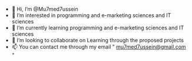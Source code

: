 - 👋 Hi, I’m @Mu7med7ussein
- 👀 I’m interested in programming and e-marketing sciences and IT sciences
- 🌱 I’m currently learning  programming and e-marketing sciences and IT sciences
- 💞️ I’m looking to collaborate on Learning through the proposed projects
- 📫 You can contact me through my email " mu7med7ussein@gmail.com "
<!---
Mu7med7ussein/Mu7med7ussein is a ✨ special ✨ repository because its `README.md` (this file) appears on your GitHub profile.
You can click the Preview link to take a look at your changes.
--->
